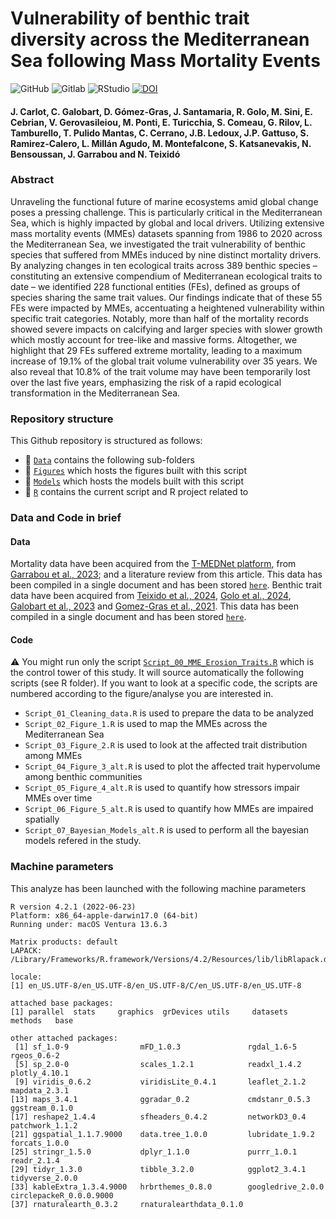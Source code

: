 # Vulnerability of benthic trait diversity across the Mediterranean Sea following Mass Mortality Events

![GitHub](https://img.shields.io/badge/GitHub-39457E?style=for-the-badge&logo=github&logoColor=white)
![Gitlab](https://img.shields.io/badge/GitLab-FFA500?style=for-the-badge&logo=gitlab&logoColor=white)
![RStudio](https://img.shields.io/badge/RStudio-75AADB?style=for-the-badge&logo=RStudio&logoColor=white)
[![DOI](https://zenodo.org/badge/573744935.svg)](https://doi.org/10.5281/zenodo.14383069)

#### J. Carlot, C. Galobart, D. Gómez-Gras, J. Santamaria, R. Golo, M. Sini, E. Cebrian, V. Gerovasileiou,  M. Ponti, E. Turicchia, S. Comeau, G. Rilov, L. Tamburello, T. Pulido Mantas, C. Cerrano, J.B. Ledoux, J.P. Gattuso, S. Ramirez-Calero, L. Millán Agudo,  M. Montefalcone, S. Katsanevakis, N. Bensoussan, J. Garrabou and N. Teixidó

### Abstract
Unraveling the functional future of marine ecosystems amid global change poses a pressing challenge. This is particularly critical in the Mediterranean Sea, which is highly impacted by global and local drivers. Utilizing extensive mass mortality events (MMEs) datasets spanning from 1986 to 2020 across the Mediterranean Sea, we investigated the trait vulnerability of benthic species that suffered from MMEs induced by nine distinct mortality drivers. By analyzing changes in ten ecological traits across 389 benthic species – constituting an extensive compendium of Mediterranean ecological traits to date – we identified 228 functional entities (FEs), defined as groups of species sharing the same trait values. Our findings indicate that of these 55 FEs were impacted by MMEs, accentuating a heightened vulnerability within specific trait categories. Notably, more than half of the mortality records showed severe impacts on calcifying and larger species with slower growth which mostly account for tree-like and massive forms. Altogether, we highlight that 29 FEs suffered extreme mortality, leading to a maximum increase of 19.1% of the global trait volume vulnerability over 35 years. We also reveal that 10.8% of the trait volume may have been temporarily lost over the last five years, emphasizing the risk of a rapid ecological transformation in the Mediterranean Sea.

### Repository structure
This Github repository is structured as follows:

- :file_folder: [``Data``](https://github.com/JayCrlt/MMEs_Mortality/tree/master/Data) contains the following sub-folders
- :file_folder: [``Figures``](https://github.com/JayCrlt/MMEs_Mortality/tree/master/Figures) which hosts the figures built with this script
- :file_folder: [``Models``](https://github.com/JayCrlt/MMEs_Mortality/tree/master/Models) which hosts the models built with this script
- :file_folder: [``R``](https://github.com/JayCrlt/MMEs_Mortality/tree/master/Data/R) contains the current script and R project related to 

### Data and Code in brief
#### Data
Mortality data have been acquired from the [T-MEDNet platform](https://t-mednet.org/mass-mortality/mass-mortality-events), from [Garrabou et al., 2023](https://onlinelibrary.wiley.com/doi/full/10.1111/gcb.16301); and a literature review from this article. This data has been compiled in a single document and has been stored [`here`](https://github.com/JayCrlt/MMEs_Mortality/tree/master/Data/R/MME-Review%20data.xlsx). Benthic trait data have been acquired from [Teixido et al., 2024](https://onlinelibrary.wiley.com/doi/10.1111/gcb.17105), [Golo et al., 2024](https://tesisenred.net/handle/10803/692268), [Galobart et al., 2023](https://www.frontiersin.org/journals/marine-science/articles/10.3389/fmars.2023.1176655/full) and [Gomez-Gras et al., 2021](https://onlinelibrary.wiley.com/doi/full/10.1111/ele.13718). This data has been compiled in a single document and has been stored [`here`](https://github.com/JayCrlt/MMEs_Mortality/tree/master/Data/R/Complete_Traits.xlsx).

#### Code
:warning: You might run only the script [``Script_00_MME_Erosion_Traits.R``](https://github.com/JayCrlt/MMEs_Mortality/tree/master/R/Script_00_MME_Erosion_Traits.R) which is the control tower of this study. It will source automatically the following scripts (see R folder). If you want to look at a specific code, the scripts are numbered according to the figure/analyse you are interested in. 

- `Script_01_Cleaning_data.R` is used to prepare the data to be analyzed
- `Script_02_Figure_1.R` is used to map the MMEs across the Mediterranean Sea
- `Script_03_Figure_2.R` is used to look at the affected trait distribution among MMEs
- `Script_04_Figure_3_alt.R` is used to plot the affected trait hypervolume among benthic communities
- `Script_05_Figure_4_alt.R` is used to quantify how stressors impair MMEs over time
- `Script_06_Figure_5_alt.R` is used to quantify how MMEs are impaired spatially
- `Script_07_Bayesian_Models_alt.R` is used to perform all the bayesian models refered in the study.

### Machine parameters
This analyze has been launched with the following machine parameters

```{Session Info, echo = T}
R version 4.2.1 (2022-06-23)
Platform: x86_64-apple-darwin17.0 (64-bit)
Running under: macOS Ventura 13.6.3

Matrix products: default
LAPACK: /Library/Frameworks/R.framework/Versions/4.2/Resources/lib/libRlapack.dylib

locale:
[1] en_US.UTF-8/en_US.UTF-8/en_US.UTF-8/C/en_US.UTF-8/en_US.UTF-8

attached base packages:
[1] parallel  stats     graphics  grDevices utils     datasets  methods   base     

other attached packages:
 [1] sf_1.0-9                mFD_1.0.3               rgdal_1.6-5             rgeos_0.6-2            
 [5] sp_2.0-0                scales_1.2.1            readxl_1.4.2            plotly_4.10.1          
 [9] viridis_0.6.2           viridisLite_0.4.1       leaflet_2.1.2           mapdata_2.3.1          
[13] maps_3.4.1              ggradar_0.2             cmdstanr_0.5.3          ggstream_0.1.0         
[17] reshape2_1.4.4          sfheaders_0.4.2         networkD3_0.4           patchwork_1.1.2        
[21] ggspatial_1.1.7.9000    data.tree_1.0.0         lubridate_1.9.2         forcats_1.0.0          
[25] stringr_1.5.0           dplyr_1.1.0             purrr_1.0.1             readr_2.1.4            
[29] tidyr_1.3.0             tibble_3.2.0            ggplot2_3.4.1           tidyverse_2.0.0        
[33] kableExtra_1.3.4.9000   hrbrthemes_0.8.0        googledrive_2.0.0       circlepackeR_0.0.0.9000
[37] rnaturalearth_0.3.2     rnaturalearthdata_0.1.0
```
